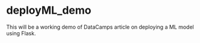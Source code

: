 # deployML_demo
This will be a working demo of DataCamps article on deploying a ML model using Flask.
